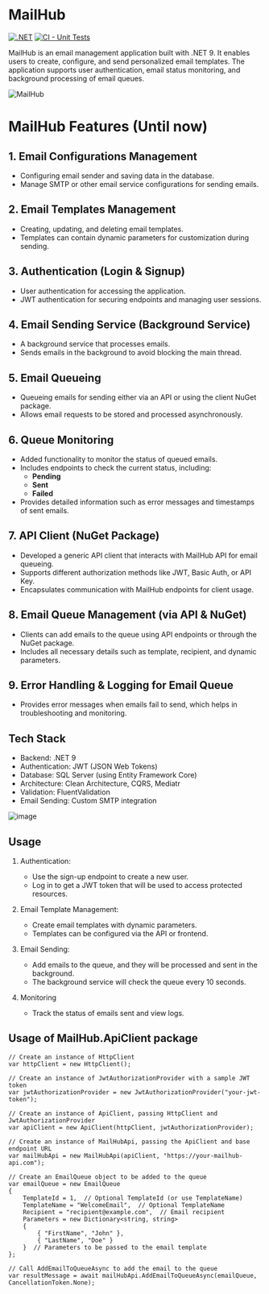 # MailHub

[![.NET](https://github.com/ziedrebhi/MailHub/actions/workflows/dotnet.yml/badge.svg?branch=master)](https://github.com/ziedrebhi/MailHub/actions/workflows/dotnet.yml)
[![CI - Unit Tests](https://github.com/ziedrebhi/MailHub/actions/workflows/run-tests.yml/badge.svg)](https://github.com/ziedrebhi/MailHub/actions/workflows/run-tests.yml)

MailHub is an email management application built with .NET 9. It enables users to create, configure, and send personalized email templates. The application supports user authentication, email status monitoring, and background processing of email queues.

![MailHub](https://github.com/user-attachments/assets/9ef3d18d-943d-4249-b54c-1149a0b6e481)


# MailHub Features (Until now)

## 1. Email Configurations Management
- Configuring email sender and saving data in the database.
- Manage SMTP or other email service configurations for sending emails.

## 2. Email Templates Management
- Creating, updating, and deleting email templates.
- Templates can contain dynamic parameters for customization during sending.

## 3. Authentication (Login & Signup)
- User authentication for accessing the application.
- JWT authentication for securing endpoints and managing user sessions.

## 4. Email Sending Service (Background Service)
- A background service that processes emails.
- Sends emails in the background to avoid blocking the main thread.

## 5. Email Queueing
- Queueing emails for sending either via an API or using the client NuGet package.
- Allows email requests to be stored and processed asynchronously.

## 6. Queue Monitoring
- Added functionality to monitor the status of queued emails.
- Includes endpoints to check the current status, including:
  - **Pending**
  - **Sent**
  - **Failed**
- Provides detailed information such as error messages and timestamps of sent emails.

## 7. API Client (NuGet Package)
- Developed a generic API client that interacts with MailHub API for email queueing.
- Supports different authorization methods like JWT, Basic Auth, or API Key.
- Encapsulates communication with MailHub endpoints for client usage.

## 8. Email Queue Management (via API & NuGet)
- Clients can add emails to the queue using API endpoints or through the NuGet package.
- Includes all necessary details such as template, recipient, and dynamic parameters.

## 9. Error Handling & Logging for Email Queue
- Provides error messages when emails fail to send, which helps in troubleshooting and monitoring.


## Tech Stack

- Backend: .NET 9
- Authentication: JWT (JSON Web Tokens)
- Database: SQL Server (using Entity Framework Core)
- Architecture: Clean Architecture, CQRS, Mediatr
- Validation: FluentValidation
- Email Sending: Custom SMTP integration
  
![image](https://github.com/user-attachments/assets/75e6b28f-398c-4546-9c18-8c2bd872da93)

## Usage
 1.  Authentication:
     -  Use the sign-up endpoint to create a new user.
     - Log in to get a JWT token that will be used to access protected resources.
2. Email Template Management:
    -  Create email templates with dynamic parameters.
    -  Templates can be configured via the API or frontend.
3. Email Sending:
    -  Add emails to the queue, and they will be processed and sent in the background.
    -  The background service will check the queue every 10 seconds.

4. Monitoring
    - Track the status of emails sent and view logs.
  
## Usage of MailHub.ApiClient package 
 

    // Create an instance of HttpClient
    var httpClient = new HttpClient();

    // Create an instance of JwtAuthorizationProvider with a sample JWT token
    var jwtAuthorizationProvider = new JwtAuthorizationProvider("your-jwt-token");

    // Create an instance of ApiClient, passing HttpClient and JwtAuthorizationProvider
    var apiClient = new ApiClient(httpClient, jwtAuthorizationProvider);

    // Create an instance of MailHubApi, passing the ApiClient and base endpoint URL
    var mailHubApi = new MailHubApi(apiClient, "https://your-mailhub-api.com");

    // Create an EmailQueue object to be added to the queue
    var emailQueue = new EmailQueue
    {
        TemplateId = 1,  // Optional TemplateId (or use TemplateName)
        TemplateName = "WelcomeEmail",  // Optional TemplateName
        Recipient = "recipient@example.com",  // Email recipient
        Parameters = new Dictionary<string, string> 
        {
            { "FirstName", "John" },
            { "LastName", "Doe" }
        }  // Parameters to be passed to the email template
    };

    // Call AddEmailToQueueAsync to add the email to the queue
    var resultMessage = await mailHubApi.AddEmailToQueueAsync(emailQueue, CancellationToken.None);

